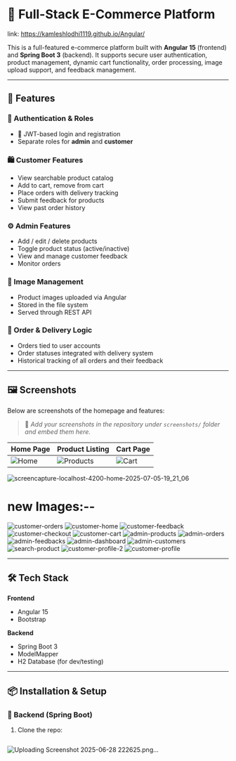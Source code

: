 # 🛒 Full-Stack E-Commerce Platform
link: https://kamleshlodhi1119.github.io/Angular/

This is a full-featured e-commerce platform built with **Angular 15** (frontend) and **Spring Boot 3** (backend). It supports secure user authentication, product management, dynamic cart functionality, order processing, image upload support, and feedback management.

---


## 🚀 Features

### 👥 Authentication & Roles
- 🔐 JWT-based login and registration
- Separate roles for **admin** and **customer**

### 🛍 Customer Features
- View searchable product catalog
- Add to cart, remove from cart
- Place orders with delivery tracking
- Submit feedback for products
- View past order history

### ⚙️ Admin Features
- Add / edit / delete products
- Toggle product status (active/inactive)
- View and manage customer feedback
- Monitor orders

### 📸 Image Management
- Product images uploaded via Angular
- Stored in the file system
- Served through REST API

### 🧾 Order & Delivery Logic
- Orders tied to user accounts
- Order statuses integrated with delivery system
- Historical tracking of all orders and their feedback

---

## 🖼 Screenshots

Below are screenshots of the homepage and features:

> 📸 *Add your screenshots in the repository under `screenshots/` folder and embed them here.*

| Home Page | Product Listing | Cart Page |
|-----------|-----------------|-----------|
| ![Home](screenshots/homepage.png) | ![Products](screenshots/products.png) | ![Cart](screenshots/cart.png) |

![screencapture-localhost-4200-home-2025-07-05-19_21_06](https://github.com/user-attachments/assets/bb143769-25d5-442e-8fec-3f3f98c41770)






# new Images:--


![customer-orders](https://github.com/user-attachments/assets/95021be1-0cd8-47bd-9704-09cb4b70fe80)
![customer-home](https://github.com/user-attachments/assets/5ed5e161-8a7f-48de-8da4-8f37ae2f5f14)
![customer-feedback](https://github.com/user-attachments/assets/d4ec5f1c-e4b4-47f4-8fa2-a974a67ba4a1)
![customer-checkout](https://github.com/user-attachments/assets/e72ed490-ee20-415e-8e07-8f36743e2e18)
![customer-cart](https://github.com/user-attachments/assets/745da165-ade7-46ba-8a03-e8056f4f60ad)
![admin-products](https://github.com/user-attachments/assets/384d1bc5-a32f-4d89-a500-2f94716bf7aa)
![admin-orders](https://github.com/user-attachments/assets/fa704aac-49a9-4368-808a-7c456ee93a48)
![admin-feedbacks](https://github.com/user-attachments/assets/2e8a55a9-32ab-4459-a74f-19cf8ca04314)
![admin-dashboard](https://github.com/user-attachments/assets/fe287ad1-fa15-464c-9172-21b64e561cc2)
![admin-customers](https://github.com/user-attachments/assets/29dd6427-93c4-4b67-b30c-ec09a24c3be2)
![search-product](https://github.com/user-attachments/assets/d5273657-c0a8-4d96-96cc-f673ef0b56bd)
![customer-profile-2](https://github.com/user-attachments/assets/3270507d-f12d-4f71-aa38-afe9f749da96)
![customer-profile](https://github.com/user-attachments/assets/a4714d38-6b3c-4b8d-ac71-a394755e25cf)


---

## 🛠️ Tech Stack

**Frontend**  
- Angular 15  
- Bootstrap  

**Backend**  
- Spring Boot 3  
- ModelMapper  
- H2 Database (for dev/testing)

---

## 📦 Installation & Setup

### 🔧 Backend (Spring Boot)
1. Clone the repo:
   ```bash
![Uploading Screenshot 2025-06-28 222625.png…]()

